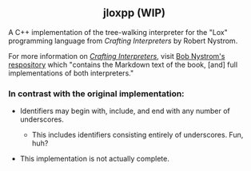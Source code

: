 <div align="center">

## jloxpp (WIP)

</div>

A C++ implementation of the tree-walking interpreter for the "Lox" programming language from
*Crafting Interpreters* by Robert Nystrom.

For more information on [*Crafting
Interpreters*](https://craftinginterpreters.com/), visit [Bob Nystrom's respository](https://github.com/munificent/craftinginterpreters) which "contains the Markdown text of the book, [and] full implementations of both interpreters."

### In contrast with the original implementation:

- Identifiers may begin with, include, and end with any number of underscores.
    - This includes identifiers consisting entirely of underscores. Fun, huh?


- This implementation is not actually complete.

